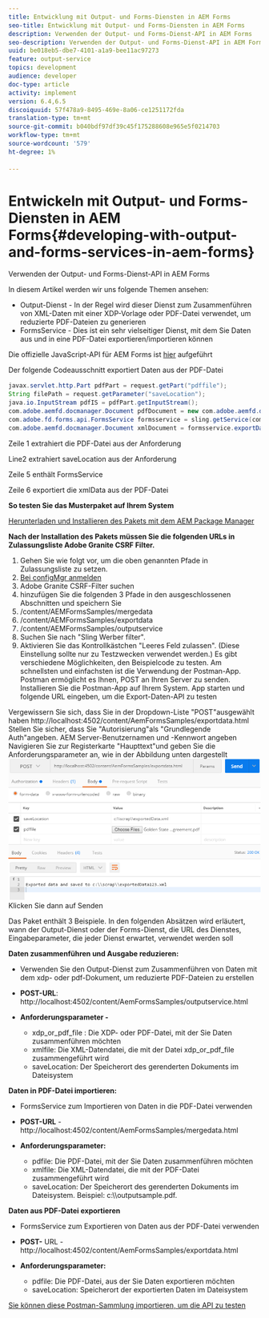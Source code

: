 ```yaml
---
title: Entwicklung mit Output- und Forms-Diensten in AEM Forms
seo-title: Entwicklung mit Output- und Forms-Diensten in AEM Forms
description: Verwenden der Output- und Forms-Dienst-API in AEM Forms
seo-description: Verwenden der Output- und Forms-Dienst-API in AEM Forms
uuid: be018eb5-dbe7-4101-a1a9-bee11ac97273
feature: output-service
topics: development
audience: developer
doc-type: article
activity: implement
version: 6.4,6.5
discoiquuid: 57f478a9-8495-469e-8a06-ce1251172fda
translation-type: tm+mt
source-git-commit: b040bdf97df39c45f175288608e965e5f0214703
workflow-type: tm+mt
source-wordcount: '579'
ht-degree: 1%

---
```



# Entwickeln mit Output- und Forms-Diensten in AEM Forms{#developing-with-output-and-forms-services-in-aem-forms}

Verwenden der Output- und Forms-Dienst-API in AEM Forms

In diesem Artikel werden wir uns folgende Themen ansehen:

* Output-Dienst - In der Regel wird dieser Dienst zum Zusammenführen von XML-Daten mit einer XDP-Vorlage oder PDF-Datei verwendet, um reduzierte PDF-Dateien zu generieren
* FormsService - Dies ist ein sehr vielseitiger Dienst, mit dem Sie Daten aus und in eine PDF-Datei exportieren/importieren können

Die offizielle JavaScript-API für AEM Forms ist [hier](https://helpx.adobe.com/aem-forms/6/javadocs/com/adobe/fd/output/api/package-summary.html) aufgeführt

Der folgende Codeausschnitt exportiert Daten aus der PDF-Datei

```java
javax.servlet.http.Part pdfPart = request.getPart("pdffile");
String filePath = request.getParameter("saveLocation");
java.io.InputStream pdfIS = pdfPart.getInputStream();
com.adobe.aemfd.docmanager.Document pdfDocument = new com.adobe.aemfd.docmanager.Document(pdfIS);
com.adobe.fd.forms.api.FormsService formsservice = sling.getService(com.adobe.fd.forms.api.FormsService.class);
com.adobe.aemfd.docmanager.Document xmlDocument = formsservice.exportData(pdfDocument,com.adobe.fd.forms.api.DataFormat.Auto);
```

Zeile 1 extrahiert die PDF-Datei aus der Anforderung

Line2 extrahiert saveLocation aus der Anforderung

Zeile 5 enthält FormsService

Zeile 6 exportiert die xmlData aus der PDF-Datei

**So testen Sie das Musterpaket auf Ihrem System**

[Herunterladen und Installieren des Pakets mit dem AEM Package Manager](assets/outputandformsservice.zip)




**Nach der Installation des Pakets müssen Sie die folgenden URLs in Zulassungsliste Adobe Granite CSRF Filter.**

1. Gehen Sie wie folgt vor, um die oben genannten Pfade in Zulassungsliste zu setzen.
1. [Bei configMgr anmelden](http://localhost:4502/system/console/configMgr)
1. Adobe Granite CSRF-Filter suchen
1. hinzufügen Sie die folgenden 3 Pfade in den ausgeschlossenen Abschnitten und speichern Sie
1. /content/AEMFormsSamples/mergedata
1. /content/AEMFormsSamples/exportdata
1. /content/AEMFormsSamples/outputservice
1. Suchen Sie nach &quot;Sling Werber filter&quot;.
1. Aktivieren Sie das Kontrollkästchen &quot;Leeres Feld zulassen&quot;. (Diese Einstellung sollte nur zu Testzwecken verwendet werden.)
Es gibt verschiedene Möglichkeiten, den Beispielcode zu testen. Am schnellsten und einfachsten ist die Verwendung der Postman-App. Postman ermöglicht es Ihnen, POST an Ihren Server zu senden. Installieren Sie die Postman-App auf Ihrem System.
App starten und folgende URL eingeben, um die Export-Daten-API zu testen

Vergewissern Sie sich, dass Sie in der Dropdown-Liste &quot;POST&quot;ausgewählt haben
http://localhost:4502/content/AemFormsSamples/exportdata.html
Stellen Sie sicher, dass Sie &quot;Autorisierung&quot;als &quot;Grundlegende Auth&quot;angeben. AEM Server-Benutzernamen und -Kennwort angeben
Navigieren Sie zur Registerkarte &quot;Haupttext&quot;und geben Sie die Anforderungsparameter an, wie in der Abbildung unten dargestellt
![export](assets/postexport.png)
Klicken Sie dann auf Senden

Das Paket enthält 3 Beispiele. In den folgenden Absätzen wird erläutert, wann der Output-Dienst oder der Forms-Dienst, die URL des Dienstes, Eingabeparameter, die jeder Dienst erwartet, verwendet werden soll

**Daten zusammenführen und Ausgabe reduzieren:**

* Verwenden Sie den Output-Dienst zum Zusammenführen von Daten mit dem xdp- oder pdf-Dokument, um reduzierte PDF-Dateien zu erstellen
* **POST-URL**: http://localhost:4502/content/AemFormsSamples/outputservice.html
* **Anforderungsparameter -**

   * xdp_or_pdf_file : Die XDP- oder PDF-Datei, mit der Sie Daten zusammenführen möchten
   * xmlfile: Die XML-Datendatei, die mit der Datei xdp_or_pdf_file zusammengeführt wird
   * saveLocation: Der Speicherort des gerenderten Dokuments im Dateisystem

**Daten in PDF-Datei importieren:**
* FormsService zum Importieren von Daten in die PDF-Datei verwenden
* **POST-URL**  - http://localhost:4502/content/AemFormsSamples/mergedata.html
* **Anforderungsparameter:**

   * pdfile: Die PDF-Datei, mit der Sie Daten zusammenführen möchten
   * xmlfile: Die XML-Datendatei, die mit der PDF-Datei zusammengeführt wird
   * saveLocation: Der Speicherort des gerenderten Dokuments im Dateisystem. Beispiel: c:\\\outputsample.pdf.

**Daten aus PDF-Datei exportieren**
* FormsService zum Exportieren von Daten aus der PDF-Datei verwenden
* **POST-** URL - http://localhost:4502/content/AemFormsSamples/exportdata.html
* **Anforderungsparameter:**

   * pdfile: Die PDF-Datei, aus der Sie Daten exportieren möchten
   * saveLocation: Speicherort der exportierten Daten im Dateisystem

[Sie können diese Postman-Sammlung importieren, um die API zu testen](assets/document-services-postman-collection.json)

